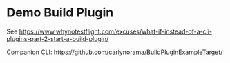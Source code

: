 # Demo Build Plugin

See https://www.whynotestflight.com/excuses/what-if-instead-of-a-cli-plugins-part-2-start-a-build-plugin/


Companion CLI:
https://github.com/carlynorama/BuildPluginExampleTarget/